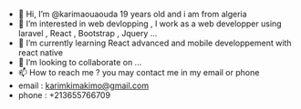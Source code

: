 - 👋 Hi, I’m @karimaouaouda 19 years old and i am from algeria 
- 👀 I’m interested in web devlopping , I work as a web developper using laravel , React , Bootstrap , Jquery ...
- 🌱 I’m currently learning React advanced and mobile developpement with react native
- 💞️ I’m looking to collaborate on ...
- 📫 How to reach me ? you may contact me in my email or phone 
- email  : karimkimakimo@gmail.com
- phone : +213655766709

<!---
karimaouaouda/karimaouaouda is a ✨ special ✨ repository because its `README.md` (this file) appears on your GitHub profile.
You can click the Preview link to take a look at your changes.
--->

